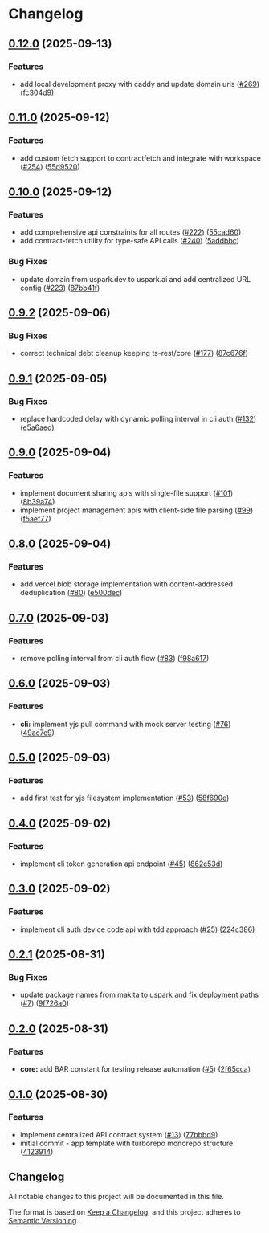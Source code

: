 # Changelog

## [0.12.0](https://github.com/uspark-hq/uspark/compare/core-v0.11.0...core-v0.12.0) (2025-09-13)


### Features

* add local development proxy with caddy and update domain urls ([#269](https://github.com/uspark-hq/uspark/issues/269)) ([fc304d9](https://github.com/uspark-hq/uspark/commit/fc304d9b0c9481ff174279d464596ee7fb36b0f4))

## [0.11.0](https://github.com/uspark-hq/uspark/compare/core-v0.10.0...core-v0.11.0) (2025-09-12)


### Features

* add custom fetch support to contractfetch and integrate with workspace ([#254](https://github.com/uspark-hq/uspark/issues/254)) ([55d9520](https://github.com/uspark-hq/uspark/commit/55d9520e008de21e021fb4a8affb0963e59174fa))

## [0.10.0](https://github.com/uspark-hq/uspark/compare/core-v0.9.2...core-v0.10.0) (2025-09-12)


### Features

* add comprehensive api constraints for all routes ([#222](https://github.com/uspark-hq/uspark/issues/222)) ([55cad60](https://github.com/uspark-hq/uspark/commit/55cad6022f8f08e6276dab316b51cf1995830c7f))
* add contract-fetch utility for type-safe API calls ([#240](https://github.com/uspark-hq/uspark/issues/240)) ([5addbbc](https://github.com/uspark-hq/uspark/commit/5addbbcfdc4986870ba4c94c2218d808063de96c))


### Bug Fixes

* update domain from uspark.dev to uspark.ai and add centralized URL config ([#223](https://github.com/uspark-hq/uspark/issues/223)) ([87bb41f](https://github.com/uspark-hq/uspark/commit/87bb41fde1602a8d6111d6f4e5f954684a42cbcd))

## [0.9.2](https://github.com/uspark-hq/uspark/compare/core-v0.9.1...core-v0.9.2) (2025-09-06)


### Bug Fixes

* correct technical debt cleanup keeping ts-rest/core ([#177](https://github.com/uspark-hq/uspark/issues/177)) ([87c676f](https://github.com/uspark-hq/uspark/commit/87c676f57a5a5c51ceb22d7f9d2600e521f6518c))

## [0.9.1](https://github.com/uspark-hq/uspark/compare/core-v0.9.0...core-v0.9.1) (2025-09-05)


### Bug Fixes

* replace hardcoded delay with dynamic polling interval in cli auth ([#132](https://github.com/uspark-hq/uspark/issues/132)) ([e5a6aed](https://github.com/uspark-hq/uspark/commit/e5a6aeda27cdf0678c0dc56ce4c16435621d1c47))

## [0.9.0](https://github.com/uspark-hq/uspark/compare/core-v0.8.0...core-v0.9.0) (2025-09-04)


### Features

* implement document sharing apis with single-file support ([#101](https://github.com/uspark-hq/uspark/issues/101)) ([8b39a74](https://github.com/uspark-hq/uspark/commit/8b39a74c78858480a09b55873fc2313c0ed27900))
* implement project management apis with client-side file parsing ([#99](https://github.com/uspark-hq/uspark/issues/99)) ([f5aef77](https://github.com/uspark-hq/uspark/commit/f5aef7756b699ef3c4c69b422fb8fab093fa5012))

## [0.8.0](https://github.com/uspark-hq/uspark/compare/core-v0.7.0...core-v0.8.0) (2025-09-04)


### Features

* add vercel blob storage implementation with content-addressed deduplication ([#80](https://github.com/uspark-hq/uspark/issues/80)) ([e500dec](https://github.com/uspark-hq/uspark/commit/e500decc9c8c07fa8eb07aa1676e76c454e33c90))

## [0.7.0](https://github.com/uspark-hq/uspark/compare/core-v0.6.0...core-v0.7.0) (2025-09-03)


### Features

* remove polling interval from cli auth flow ([#83](https://github.com/uspark-hq/uspark/issues/83)) ([f98a617](https://github.com/uspark-hq/uspark/commit/f98a6177a457cabd70373896ce5e8302beb7eae6))

## [0.6.0](https://github.com/uspark-hq/uspark/compare/core-v0.5.0...core-v0.6.0) (2025-09-03)


### Features

* **cli:** implement yjs pull command with mock server testing ([#76](https://github.com/uspark-hq/uspark/issues/76)) ([49ac7e9](https://github.com/uspark-hq/uspark/commit/49ac7e98d6df6fec9ca65ad8880e40e4b7d0881a))

## [0.5.0](https://github.com/uspark-hq/uspark/compare/core-v0.4.0...core-v0.5.0) (2025-09-03)


### Features

* add first test for yjs filesystem implementation ([#53](https://github.com/uspark-hq/uspark/issues/53)) ([58f690e](https://github.com/uspark-hq/uspark/commit/58f690e199427283b827ea39ee42cddab890b79b))

## [0.4.0](https://github.com/uspark-hq/uspark/compare/core-v0.3.0...core-v0.4.0) (2025-09-02)


### Features

* implement cli token generation api endpoint ([#45](https://github.com/uspark-hq/uspark/issues/45)) ([862c53d](https://github.com/uspark-hq/uspark/commit/862c53da230adc5aa6df545d62cb573ee00219b4))

## [0.3.0](https://github.com/uspark-hq/uspark/compare/core-v0.2.1...core-v0.3.0) (2025-09-02)


### Features

* implement cli auth device code api with tdd approach ([#25](https://github.com/uspark-hq/uspark/issues/25)) ([224c386](https://github.com/uspark-hq/uspark/commit/224c386b22f5fff16c926cf06f1617032a616e40))

## [0.2.1](https://github.com/uspark-hq/uspark/compare/core-v0.2.0...core-v0.2.1) (2025-08-31)


### Bug Fixes

* update package names from makita to uspark and fix deployment paths ([#7](https://github.com/uspark-hq/uspark/issues/7)) ([9f726a0](https://github.com/uspark-hq/uspark/commit/9f726a0fa74984124a1670ac91bf845db969a1cc))

## [0.2.0](https://github.com/uspark-hq/uspark/compare/core-v0.1.0...core-v0.2.0) (2025-08-31)


### Features

* **core:** add BAR constant for testing release automation ([#5](https://github.com/uspark-hq/uspark/issues/5)) ([2f65cca](https://github.com/uspark-hq/uspark/commit/2f65ccae970620cc202dbf078fc908ded8a68f6a))

## [0.1.0](https://github.com/uspark-hq/uspark/compare/core-v0.0.1...core-v0.1.0) (2025-08-30)


### Features

* implement centralized API contract system ([#13](https://github.com/uspark-hq/uspark/issues/13)) ([77bbbd9](https://github.com/uspark-hq/uspark/commit/77bbbd913b52341a7720e9bb711d889253d9681a))
* initial commit - app template with turborepo monorepo structure ([4123914](https://github.com/uspark-hq/uspark/commit/41239143cdaea284f55a02c89fde348c2e3b53ff))

## Changelog

All notable changes to this project will be documented in this file.

The format is based on [Keep a Changelog](https://keepachangelog.com/en/1.0.0/),
and this project adheres to [Semantic Versioning](https://semver.org/spec/v2.0.0.html).
